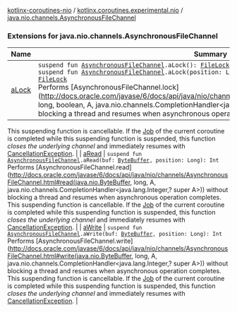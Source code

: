 [kotlinx-coroutines-nio](../../index.md) / [kotlinx.coroutines.experimental.nio](../index.md) / [java.nio.channels.AsynchronousFileChannel](.)

### Extensions for java.nio.channels.AsynchronousFileChannel

| Name | Summary |
|---|---|
| [aLock](a-lock.md) | `suspend fun `[`AsynchronousFileChannel`](http://docs.oracle.com/javase/6/docs/api/java/nio/channels/AsynchronousFileChannel.html)`.aLock(): `[`FileLock`](http://docs.oracle.com/javase/6/docs/api/java/nio/channels/FileLock.html)<br>`suspend fun `[`AsynchronousFileChannel`](http://docs.oracle.com/javase/6/docs/api/java/nio/channels/AsynchronousFileChannel.html)`.aLock(position: Long, size: Long, shared: Boolean): `[`FileLock`](http://docs.oracle.com/javase/6/docs/api/java/nio/channels/FileLock.html)<br>Performs [AsynchronousFileChannel.lock](http://docs.oracle.com/javase/6/docs/api/java/nio/channels/AsynchronousFileChannel.html#lock(long, long, boolean, A, java.nio.channels.CompletionHandler<java.nio.channels.FileLock,? super A>)) without blocking a thread and resumes when asynchronous operation completes.
This suspending function is cancellable.
If the [Job](#) of the current coroutine is completed while this suspending function is suspended, this function
*closes the underlying channel* and immediately resumes with [CancellationException](#). |
| [aRead](a-read.md) | `suspend fun `[`AsynchronousFileChannel`](http://docs.oracle.com/javase/6/docs/api/java/nio/channels/AsynchronousFileChannel.html)`.aRead(buf: `[`ByteBuffer`](http://docs.oracle.com/javase/6/docs/api/java/nio/ByteBuffer.html)`, position: Long): Int`<br>Performs [AsynchronousFileChannel.read](http://docs.oracle.com/javase/6/docs/api/java/nio/channels/AsynchronousFileChannel.html#read(java.nio.ByteBuffer, long, A, java.nio.channels.CompletionHandler<java.lang.Integer,? super A>)) without blocking a thread and resumes when asynchronous operation completes.
This suspending function is cancellable.
If the [Job](#) of the current coroutine is completed while this suspending function is suspended, this function
*closes the underlying channel* and immediately resumes with [CancellationException](#). |
| [aWrite](a-write.md) | `suspend fun `[`AsynchronousFileChannel`](http://docs.oracle.com/javase/6/docs/api/java/nio/channels/AsynchronousFileChannel.html)`.aWrite(buf: `[`ByteBuffer`](http://docs.oracle.com/javase/6/docs/api/java/nio/ByteBuffer.html)`, position: Long): Int`<br>Performs [AsynchronousFileChannel.write](http://docs.oracle.com/javase/6/docs/api/java/nio/channels/AsynchronousFileChannel.html#write(java.nio.ByteBuffer, long, A, java.nio.channels.CompletionHandler<java.lang.Integer,? super A>)) without blocking a thread and resumes when asynchronous operation completes.
This suspending function is cancellable.
If the [Job](#) of the current coroutine is completed while this suspending function is suspended, this function
*closes the underlying channel* and immediately resumes with [CancellationException](#). |
